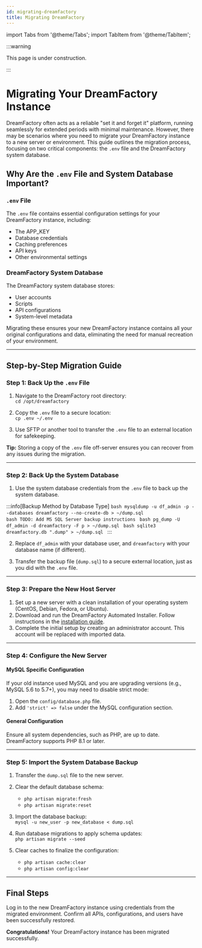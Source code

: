```yaml
---
id: migrating-dreamfactory
title: Migrating DreamFactory
---
```

import Tabs from '@theme/Tabs';
import TabItem from '@theme/TabItem';

:::warning

This page is under construction.

:::
# Migrating Your DreamFactory Instance

DreamFactory often acts as a reliable "set it and forget it" platform, running seamlessly for extended periods with minimal maintenance. However, there may be scenarios where you need to migrate your DreamFactory instance to a new server or environment. This guide outlines the migration process, focusing on two critical components: the `.env` file and the DreamFactory system database.

## Why Are the `.env` File and System Database Important?

### `.env` File
The `.env` file contains essential configuration settings for your DreamFactory instance, including:
- The APP_KEY
- Database credentials
- Caching preferences
- API keys
- Other environmental settings

### DreamFactory System Database
The DreamFactory system database stores:
- User accounts
- Scripts
- API configurations
- System-level metadata

Migrating these ensures your new DreamFactory instance contains all your original configurations and data, eliminating the need for manual recreation of your environment.

---

## Step-by-Step Migration Guide

### Step 1: Back Up the `.env` File

1. Navigate to the DreamFactory root directory:  
   `cd /opt/dreamfactory`

2. Copy the `.env` file to a secure location:  
   `cp .env ~/.env`

3. Use SFTP or another tool to transfer the `.env` file to an external location for safekeeping.

**Tip:** Storing a copy of the `.env` file off-server ensures you can recover from any issues during the migration.

---

### Step 2: Back Up the System Database

1. Use the system database credentials from the `.env` file to back up the system database.

:::info[Backup Method by Database Type]
<Tabs>
  <TabItem value="mysql" label="MySQL">
    ```bash
    mysqldump -u df_admin -p --databases dreamfactory --no-create-db > ~/dump.sql
    ```
  </TabItem>
  <TabItem value="sqlserver" label="MS SQL Server">    
    ```bash
    TODO: Add MS SQL Server backup instructions
    ```
  </TabItem>
  <TabItem value="postgresql" label="PostgreSQL">
    ```bash
    pg_dump -U df_admin -d dreamfactory -F p > ~/dump.sql
    ```
  </TabItem>
  <TabItem value="sqlite" label="SQLite">
    ```bash
    sqlite3 dreamfactory.db ".dump" > ~/dump.sql
    ```
  </TabItem>
</Tabs>
:::

2. Replace `df_admin` with your database user, and `dreamfactory` with your database name (if different).

3. Transfer the backup file (`dump.sql`) to a secure external location, just as you did with the `.env` file.

---

### Step 3: Prepare the New Host Server

1. Set up a new server with a clean installation of your operating system (CentOS, Debian, Fedora, or Ubuntu).  
2. Download and run the DreamFactory Automated Installer. Follow instructions in the [installation guide](../Installing-DreamFactory/installation.md).  
3. Complete the initial setup by creating an administrator account. This account will be replaced with imported data.

---

### Step 4: Configure the New Server

#### MySQL Specific Configuration
If your old instance used MySQL and you are upgrading versions (e.g., MySQL 5.6 to 5.7+), you may need to disable strict mode:  
1. Open the `config/database.php` file.  
2. Add `'strict' => false` under the MySQL configuration section.  

#### General Configuration
Ensure all system dependencies, such as PHP, are up to date. DreamFactory supports PHP 8.1 or later.

---

### Step 5: Import the System Database Backup

1. Transfer the `dump.sql` file to the new server.  
2. Clear the default database schema:  
   - `php artisan migrate:fresh`  
   - `php artisan migrate:reset`

3. Import the database backup:  
   `mysql -u new_user -p new_database < dump.sql`

4. Run database migrations to apply schema updates:  
   `php artisan migrate --seed`

5. Clear caches to finalize the configuration:  
   - `php artisan cache:clear`  
   - `php artisan config:clear`

---

## Final Steps

Log in to the new DreamFactory instance using credentials from the migrated environment. Confirm all APIs, configurations, and users have been successfully restored.

**Congratulations!** Your DreamFactory instance has been migrated successfully.
